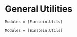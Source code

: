 # General Utilities

```@index
Modules = [Einstein.Utils]
```

```@autodocs
Modules = [Einstein.Utils]
```
